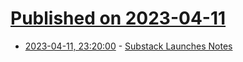 # [Published on 2023-04-11](index.md)

* [2023-04-11, 23:20:00](https://news.slashdot.org/story/23/04/11/219228/substack-launches-notes?utm_source=rss1.0mainlinkanon&utm_medium=feed) - [Substack Launches Notes](https://news.slashdot.org/story/23/04/11/219228/substack-launches-notes?utm_source=rss1.0mainlinkanon&utm_medium=feed)
